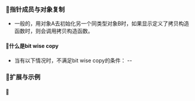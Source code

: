 ### 🐋指针成员与对象复制
- 一般的，用对象A去初始化另一个同类型对象B时，如果显示定义了拷贝构造函数时，则会调用拷贝构造函数。
#### 🍎什么是bit wise copy
- 当有以下情况时，不满足bit wise copy的条件：
--


### 🐋扩展与示例
#### 🍎 
